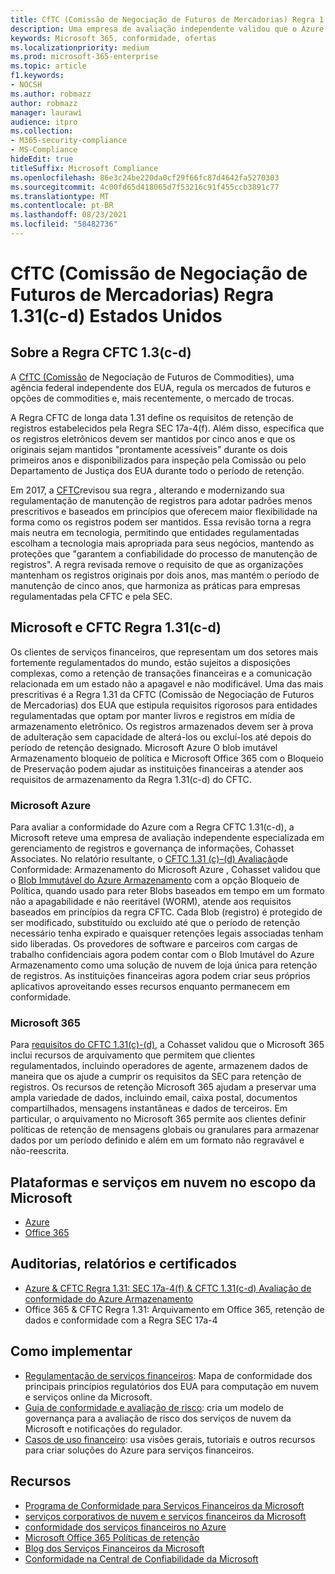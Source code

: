 ```yaml
---
title: CfTC (Comissão de Negociação de Futuros de Mercadorias) Regra 1.31(c-d) Estados Unidos
description: Uma empresa de avaliação independente validou que o Azure e o Office 365 podem ajudar as empresas financeiras a atender aos requisitos de retenção e armazenamento imutáveis da Regra CFTC 1.31.
keywords: Microsoft 365, conformidade, ofertas
ms.localizationpriority: medium
ms.prod: microsoft-365-enterprise
ms.topic: article
f1.keywords:
- NOCSH
ms.author: robmazz
author: robmazz
manager: laurawi
audience: itpro
ms.collection:
- M365-security-compliance
- MS-Compliance
hideEdit: true
titleSuffix: Microsoft Compliance
ms.openlocfilehash: 86e3c24be220da0cf29f66fc87d4642fa5270303
ms.sourcegitcommit: 4c00fd65d418065d7f53216c91f455ccb3891c77
ms.translationtype: MT
ms.contentlocale: pt-BR
ms.lasthandoff: 08/23/2021
ms.locfileid: "58482736"
---
```

# <a name="commodity-futures-trading-commission-cftc-rule-131c-d-united-states"></a>CfTC (Comissão de Negociação de Futuros de Mercadorias) Regra 1.31(c-d) Estados Unidos

## <a name="about-cftc-rule-13c-d"></a>Sobre a Regra CFTC 1.3(c-d)

A [CfTC (Comissão](https://www.cftc.gov/) de Negociação de Futuros de Commodities), uma agência federal independente dos EUA, regula os mercados de futuros e opções de commodities e, mais recentemente, o mercado de trocas.  
  
A Regra CFTC de longa data 1.31 define os requisitos de retenção de registros estabelecidos pela Regra SEC 17a-4(f). Além disso, especifica que os registros eletrônicos devem ser mantidos por cinco anos e que os originais sejam mantidos "prontamente acessíveis" durante os dois primeiros anos e disponibilizados para inspeção pela Comissão ou pelo Departamento de Justiça dos EUA durante todo o período de retenção.  
  
Em 2017, a [CFTC](https://www.cftc.gov/sites/default/files/idc/groups/public/@lrfederalregister/documents/file/2017-11014a.pdf)revisou sua regra , alterando e modernizando sua regulamentação de manutenção de registros para adotar padrões menos prescritivos e baseados em princípios que oferecem maior flexibilidade na forma como os registros podem ser mantidos. Essa revisão torna a regra mais neutra em tecnologia, permitindo que entidades regulamentadas escolham a tecnologia mais apropriada para seus negócios, mantendo as proteções que "garantem a confiabilidade do processo de manutenção de registros". A regra revisada remove o requisito de que as organizações mantenham os registros originais por dois anos, mas mantém o período de manutenção de cinco anos, que harmoniza as práticas para empresas regulamentadas pela CFTC e pela SEC.

## <a name="microsoft-and-cftc-rule-131c-d"></a>Microsoft e CFTC Regra 1.31(c-d)

Os clientes de serviços financeiros, que representam um dos setores mais fortemente regulamentados do mundo, estão sujeitos a disposições complexas, como a retenção de transações financeiras e a comunicação relacionada em um estado não a apagavel e não modificável. Uma das mais prescritivas é a Regra 1.31 da CFTC (Comissão de Negociação de Futuros de Mercadorias) dos EUA que estipula requisitos rigorosos para entidades regulamentadas que optam por manter livros e registros em mídia de armazenamento eletrônico. Os registros armazenados devem ser à prova de adulteração sem capacidade de alterá-los ou excluí-los até depois do período de retenção designado. Microsoft Azure O blob imutável Armazenamento bloqueio de política e Microsoft Office 365 com o Bloqueio de Preservação podem ajudar as instituições financeiras a atender aos requisitos de armazenamento da Regra 1.31(c-d) do CFTC.

### <a name="microsoft-azure"></a>Microsoft Azure

Para avaliar a conformidade do Azure com a Regra CFTC 1.31(c-d), a Microsoft reteve uma empresa de avaliação independente especializada em gerenciamento de registros e governança de informações, Cohasset Associates. No relatório resultante, o [CFTC 1.31 (c)–(d) Avaliação](https://servicetrust.microsoft.com/ViewPage/MSComplianceGuide?command=Download&downloadType=Document&downloadId=19b08fd4-d276-43e8-9461-715981d0ea20&docTab=4ce99610-c9c0-11e7-8c2c-f908a777fa4d_GRC_Assessment_Reports)de Conformidade: Armazenamento do Microsoft Azure , Cohasset validou que o [Blob Immutável do Azure Armazenamento](/azure/storage/blobs/storage-blob-immutable-storage) com a opção Bloqueio de Política, quando usado para reter Blobs baseados em tempo em um formato não a apagabilidade e não reeritável (WORM), atende aos requisitos baseados em princípios da regra CFTC. Cada Blob (registro) é protegido de ser modificado, substituído ou excluído até que o período de retenção necessário tenha expirado e quaisquer retenções legais associadas tenham sido liberadas. Os provedores de software e parceiros com cargas de trabalho confidenciais agora podem contar com o Blob Imutável do Azure Armazenamento como uma solução de nuvem de loja única para retenção de registros. As instituições financeiras agora podem criar seus próprios aplicativos aproveitando esses recursos enquanto permanecem em conformidade.

### <a name="microsoft-365"></a>Microsoft 365

Para [requisitos do CFTC 1.31(c)-(d),](/microsoft-365/compliance/retention-regulatory-requirements#sec-17a-4f-finra-4511c-and-cftc-131c-d) a Cohasset validou que o Microsoft 365 inclui recursos de arquivamento que permitem que clientes regulamentados, incluindo operadores de agente, armazenem dados de maneira que os ajude a cumprir os requisitos da SEC para retenção de registros. Os recursos de retenção Microsoft 365 ajudam a preservar uma ampla variedade de dados, incluindo email, caixa postal, documentos compartilhados, mensagens instantâneas e dados de terceiros. Em particular, o arquivamento no Microsoft 365 permite aos clientes definir políticas de retenção de mensagens globais ou granulares para armazenar dados por um período definido e além em um formato não regravável e não-reescrita.

## <a name="microsoft-in-scope-cloud-platforms--services"></a>Plataformas e serviços em nuvem no escopo da Microsoft

- [Azure](https://aka.ms/AzureCompliance)
- [Office 365](https://aka.ms/o365-compliance-framework)

## <a name="audits-reports-and-certificates"></a>Auditorias, relatórios e certificados

- [Azure & CFTC Regra 1.31: SEC 17a-4(f) & CFTC 1.31(c-d) Avaliação de conformidade do Azure Armazenamento](https://azure.microsoft.com/resources/azure-immutable-storage-assessment-for-sec-17a-4f-by-cohasset/)
- Office 365 & CFTC Regra 1.31: Arquivamento em Office 365, retenção de dados e conformidade com a Regra SEC 17a-4

## <a name="how-to-implement"></a>Como implementar

- [Regulamentação de serviços financeiros](https://servicetrust.microsoft.com/ViewPage/TrustDocuments?command=Download&downloadType=Document&downloadId=5b483567-00b0-4d86-96ae-ee887dadb61c&docTab=6d000410-c9e9-11e7-9a91-892aae8839ad_Compliance_Guides): Mapa de conformidade dos principais princípios regulatórios dos EUA para computação em nuvem e serviços online da Microsoft.
- [Guia de conformidade e avaliação de risco](https://aka.ms/RiskGovernanceGuide): cria um modelo de governança para a avaliação de risco dos serviços de nuvem da Microsoft e notificações do regulador.
- [Casos de uso financeiro](/azure/industry/financial/): usa visões gerais, tutoriais e outros recursos para criar soluções do Azure para serviços financeiros.

## <a name="resources"></a>Recursos

- [Programa de Conformidade para Serviços Financeiros da Microsoft](https://aka.ms/FSCP-Print)
- [ serviços corporativos de nuvem e serviços financeiros da Microsoft ](https://www.microsoft.com/trustcenter/cloudservices/financialservices)
- [conformidade dos serviços financeiros no Azure](https://azure.microsoft.com/resources/videos/azurecon-2015-financial-services-compliance-in-azure/)
- [Microsoft Office 365 Políticas de retenção](/office365/securitycompliance/retention-policies)
- [Blog dos Serviços Financeiros da Microsoft](https://techcommunity.microsoft.com/t5/Financial-Services-Blog/bg-p/FinancialServicesBlog)
- [Conformidade na Central de Confiabilidade da Microsoft](https://www.microsoft.com/trust-center/compliance/compliance-overview)
